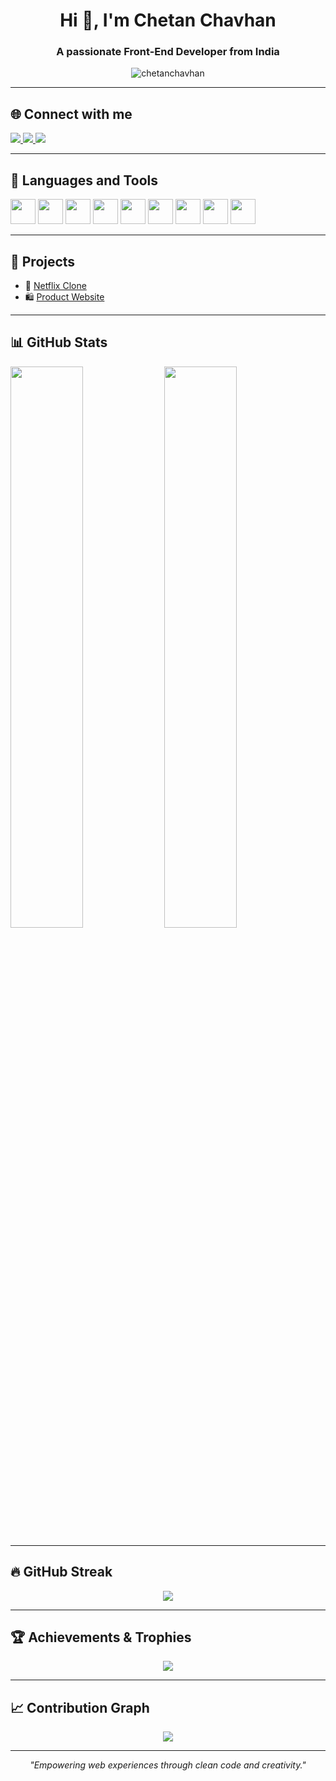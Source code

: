 

<h1 align="center">Hi 👋, I'm Chetan Chavhan</h1>
<h3 align="center">A passionate Front-End Developer from India</h3>

<p align="center">
  <img src="https://komarev.com/ghpvc/?username=chetanchavhan&label=Profile%20views&color=0e75b6&style=flat" alt="chetanchavhan" />
</p>

---

## 🌐 Connect with me

<p align="left">
  <a href="https://linkedin.com/in/chetan-chavhan-244319280" target="_blank">
    <img src="https://img.shields.io/badge/LinkedIn-0A66C2?style=for-the-badge&logo=linkedin&logoColor=white" />
  </a>
  <a href="https://instagram.com/chetann_03" target="_blank">
    <img src="https://img.shields.io/badge/Instagram-E4405F?style=for-the-badge&logo=instagram&logoColor=white" />
  </a>
  <a href="mailto:chavhanchetan470@gmail.com">
    <img src="https://img.shields.io/badge/Gmail-EA4335?style=for-the-badge&logo=gmail&logoColor=white" />
  </a>
</p>

---

## 🧰 Languages and Tools

<p align="left">
  <img src="https://cdn.jsdelivr.net/gh/devicons/devicon/icons/html5/html5-original.svg" width="40" />
  <img src="https://cdn.jsdelivr.net/gh/devicons/devicon/icons/css3/css3-original.svg" width="40" />
  <img src="https://cdn.jsdelivr.net/gh/devicons/devicon/icons/javascript/javascript-original.svg" width="40" />
  <img src="https://cdn.jsdelivr.net/gh/devicons/devicon/icons/react/react-original.svg" width="40" />
  <img src="https://cdn.jsdelivr.net/gh/devicons/devicon/icons/bootstrap/bootstrap-plain.svg" width="40" />
  <img src="https://cdn.jsdelivr.net/gh/devicons/devicon/icons/git/git-original.svg" width="40" />
  <img src="https://cdn.jsdelivr.net/gh/devicons/devicon/icons/github/github-original.svg" width="40" />
  <img src="https://cdn.jsdelivr.net/gh/devicons/devicon/icons/vscode/vscode-original.svg" width="40" />
  <img src="https://cdn.jsdelivr.net/gh/devicons/devicon/icons/npm/npm-original-wordmark.svg" width="40" />
</p>

---

## 🚀 Projects

- 📱 [Netflix Clone]([https://github.com/Chetanchavhan/airtel-clone](https://netflix-se2v.vercel.app/))  
- 🛍️ [Product Website](https://github.com/Chetanchavhan/product-website)

---

## 📊 GitHub Stats

<p align="left">
  <img src="https://github-readme-stats.vercel.app/api?username=chetanchavhan&show_icons=true&theme=radical&hide_border=true" width="48%" />
  <img src="https://github-readme-stats.vercel.app/api/top-langs/?username=chetanchavhan&layout=compact&theme=radical&hide_border=true" width="48%" />
</p>

---

## 🔥 GitHub Streak

<p align="center">
  <img src="https://streak-stats.demolab.com?user=chetanchavhan&theme=highcontrast&hide_border=true" />
</p>

---

## 🏆 Achievements & Trophies

<p align="center">
  <img src="https://github-profile-trophy.vercel.app/?username=chetanchavhan&theme=radical&no-frame=true&margin-w=15&margin-h=15" />
</p>

---

## 📈 Contribution Graph

<p align="center">
  <img src="https://github-readme-activity-graph.vercel.app/graph?username=chetanchavhan&theme=react-dark&hide_border=true" />
</p>

---

<p align="center">
  <em>"Empowering web experiences through clean code and creativity."</em>
</p>
